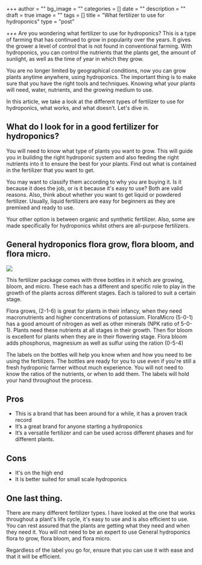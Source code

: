 +++
author = ""
bg_image = ""
categories = []
date = ""
description = ""
draft = true
image = ""
tags = []
title = "What fertilizer to use for hydroponics"
type = "post"

+++
Are you wondering what fertilizer to use for hydroponics? This is a type of farming that has continued to grow in popularity over the years. It gives the grower a level of control that is not found in conventional farming. With hydroponics, you can control the nutrients that the plants get, the amount of sunlight, as well as the time of year in which they grow.

You are no longer limited by geographical conditions, now you can grow plants anytime anywhere, using hydroponics. The important thing is to make sure that you have the right tools and techniques. Knowing what your plants will need, water, nutrients, and the growing medium to use.

In this article, we take a look at the different types of fertilizer to use for hydroponics, what works, and what doesn’t. Let's dive in.

## What do I look for in a good fertilizer for hydroponics?

You will need to know what type of plants you want to grow. This will guide you in building the right hydroponic system and also feeding the right nutrients into it to ensure the best for your plants. Find out what is contained in the fertilizer that you want to get.

You may want to classify them according to why you are buying it. Is it because it does the job, or is it because it's easy to use? Both are valid reasons. Also, think about whether you want to get liquid or powdered fertilizer. Usually, liquid fertilizers are easy for beginners as they are premixed and ready to use.

Your other option is between organic and synthetic fertilizer. Also, some are made specifically for hydroponics whilst others are all-purpose fertilizers.

## General hydroponics flora grow, flora bloom, and flora micro.

![](/images/check-the-best-price.jpg)

This fertilizer package comes with three bottles in it which are growing, bloom, and micro. These each has a different and specific role to play in the growth of the plants across different stages. Each is tailored to suit a certain stage.

Flora grows, (2-1-6) is great for plants in their infancy, when they need macronutrients and higher concentrations of potassium. FloraMicro (5-0-1) has a good amount of nitrogen as well as other minerals (NPK ratio of 5-0-1). Plants need these nutrients at all stages in their growth. Then flor bloom is excellent for plants when they are in their flowering stage. Flora bloom adds phosphorus, magnesium as well as sulfur using the ration (0-5-4)

The labels on the bottles will help you know when and how you need to be using the fertilizers. The bottles are ready for you to use even if you're still a fresh hydroponic farmer without much experience. You will not need to know the ratios of the nutrients, or when to add them. The labels will hold your hand throughout the process.

## Pros

* This is a brand that has been around for a while, it has a proven track record
* It’s a great brand for anyone starting a hydroponics
* It’s a versatile fertilizer and can be used across different phases and for different plants.

## Cons

* It's on the high end
* It is better suited for small scale hydroponics

## One last thing.

There are many different fertilizer types. I have looked at the one that works throughout a plant's life cycle, it's easy to use and is also efficient to use. You can rest assured that the plants are getting what they need and when they need it. You will not need to be an expert to use General hydroponics flora to grow, flora bloom, and flora micro.

Regardless of the label you go for, ensure that you can use it with ease and that it will be efficient.